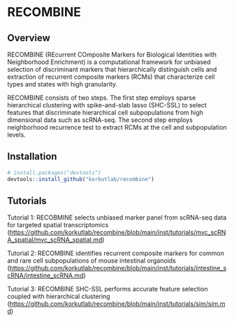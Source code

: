 
<!-- README.md is generated from README.Rmd. Please edit that file -->

# RECOMBINE

## Overview

RECOMBINE (REcurrent COmposite Markers for Biological Identities with
Neighborhood Enrichment) is a computational framework for unbiased
selection of discriminant markers that hierarchically distinguish cells
and extraction of recurrent composite markers (RCMs) that characterize
cell types and states with high granularity.

RECOMBINE consists of two steps. The first step employs sparse
hierarchical clustering with spike-and-slab lasso (SHC-SSL) to select
features that discriminate hierarchical cell subpopulations from high
dimensional data such as scRNA-seq. The second step employs neighborhood
recurrence test to extract RCMs at the cell and subpopulation levels.

## Installation

``` r
# install.packages("devtools")
devtools::install_github("korkutlab/recombine")
```

## Tutorials

Tutorial 1: RECOBMINE selects unbiased marker panel from scRNA-seq data
for targeted spatial transcriptomics
(<https://github.com/korkutlab/recombine/blob/main/inst/tutorials/mvc_scRNA_spatial/mvc_scRNA_spatial.md>)

Tutorial 2: RECOMBINE identifies recurrent composite markers for common
and rare cell subpopulations of mouse intestinal organoids
(<https://github.com/korkutlab/recombine/blob/main/inst/tutorials/intestine_scRNA/intestine_scRNA.md>)

Tutorial 3: RECOMBINE SHC-SSL performs accurate feature selection
coupled with hierarchical clustering
(<https://github.com/korkutlab/recombine/blob/main/inst/tutorials/sim/sim.md>)

<!-- ## Citation -->
<!-- Li X. and Korkut A. (2023) Recurrent composite markers of cell types and states.  -->
